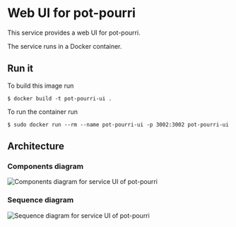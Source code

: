 # Web UI for pot-pourri

This service provides a web UI for pot-pourri.

The service runs in a Docker container.

## Run it

To build this image run

    $ docker build -t pot-pourri-ui .

To run the container run

    $ sudo docker run --rm --name pot-pourri-ui -p 3002:3002 pot-pourri-ui

## Architecture

### Components diagram

![Components diagram for service UI of pot-pourri](https://potpourri.frederikheld.de/architecture/service_ui_components.png)

### Sequence diagram

![Sequence diagram for service UI of pot-pourri](https://potpourri.frederikheld.de/architecture/service_ui_sequence.png)
